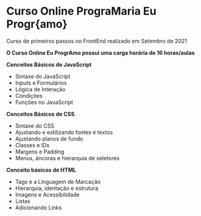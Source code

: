 # Curso Online PrograMaria Eu Progr{amo}
Curso de primeiros passos no FrontEnd realizado em Setembro de 2021 

**O Curso Online Eu ProgrAmo possui uma carga horária de 16 horas/aulas**

**Conceitos Básicos de JavaScript**
- Sintaxe do JavaScript
- Inputs e Formulários
- Lógica de Interação
- Condições
- Funções no JavaScript

**Conceitos Básicos de CSS**
- Sintaxe do CSS
- Ajustando e estilizando fontes e textos
- Ajustando planos de fundo
- Classes e IDs
- Margens e Padding
- Menus, âncoras e hierarquia de seletores

**Conceito básicos de HTML**
- Tags e a Linguagem de Marcação
- Hierarquia, identação e estrutura
- Imagens e Acessibilidade
- Listas
- Adicionando Links

